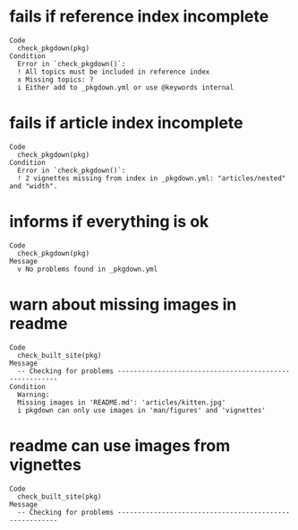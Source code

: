 # fails if reference index incomplete

    Code
      check_pkgdown(pkg)
    Condition
      Error in `check_pkgdown()`:
      ! All topics must be included in reference index
      x Missing topics: ?
      i Either add to _pkgdown.yml or use @keywords internal

# fails if article index incomplete

    Code
      check_pkgdown(pkg)
    Condition
      Error in `check_pkgdown()`:
      ! 2 vignettes missing from index in _pkgdown.yml: "articles/nested" and "width".

# informs if everything is ok

    Code
      check_pkgdown(pkg)
    Message
      v No problems found in _pkgdown.yml

# warn about missing images in readme

    Code
      check_built_site(pkg)
    Message
      -- Checking for problems -------------------------------------------------------
    Condition
      Warning:
      Missing images in 'README.md': 'articles/kitten.jpg'
      i pkgdown can only use images in 'man/figures' and 'vignettes'

# readme can use images from vignettes

    Code
      check_built_site(pkg)
    Message
      -- Checking for problems -------------------------------------------------------

